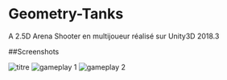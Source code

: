 # Geometry-Tanks
A 2.5D Arena Shooter en multijoueur réalisé sur Unity3D 2018.3

##Screenshots

![titre](https://user-images.githubusercontent.com/23258134/126864659-4ebd5918-b6eb-41a3-8c5e-9354c5524eb5.png)
![gameplay 1](https://user-images.githubusercontent.com/23258134/126864657-dae8bbbb-eb84-4e8c-8945-07d295337474.png)
![gameplay 2](https://user-images.githubusercontent.com/23258134/126864658-ca8815ad-8487-4dc3-bb9d-c4579e42a0e2.png)

